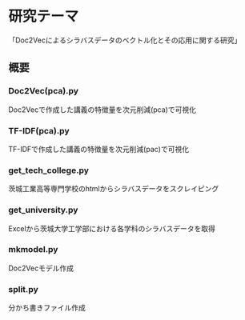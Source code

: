 # 研究テーマ<br>
「Doc2Vecによるシラバスデータのベクトル化とその応用に関する研究」<br>
## 概要<br>
### Doc2Vec(pca).py<br>
Doc2Vecで作成した講義の特徴量を次元削減(pca)で可視化<br>
### TF-IDF(pca).py<br>
TF-IDFで作成した講義の特徴量を次元削減(pac)で可視化<br>
### get_tech_college.py<br>
茨城工業高等専門学校のhtmlからシラバスデータをスクレイピング<br>
### get_university.py<br>
Excelから茨城大学工学部における各学科のシラバスデータを取得<br>
### mkmodel.py<br>
Doc2Vecモデル作成<br>
### split.py<br>
分かち書きファイル作成<br>
